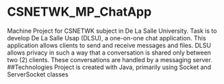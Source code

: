 # CSNETWK_MP_ChatApp
Machine Project for CSNETWK subject in De La Salle University. Task is to develop De La Salle Usap (DLSU), a one-on-one chat application. This application allows clients to send and receive messages and files. DLSU allows privacy in such a way that a conversation is shared only between two (2) clients. These conversations are handled by a messaging server.
##Technologies
Project is created with Java, primarily using Socket and ServerSocket classes
